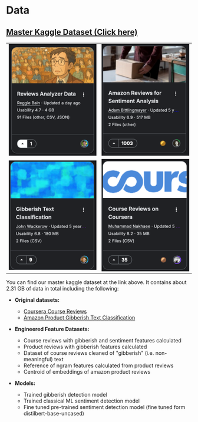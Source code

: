 # Data
## [Master Kaggle Dataset (Click here)](https://www.kaggle.com/datasets/reggiebain/reviews-analyzer-dataset)

<table>
  <tr>
    <td><img src="../images/data_card.png" alt="img1" width="600"></td>
    <td><img src="../images/data_card_2.png" alt='img2' width='600'>
  </tr>
  <tr>
    <td><img src="../images/data_card_3.png" alt="img1" width="600"></td>
    <td><img src="../images/data_card_4.png" alt='img2' width='600'>
  </tr>
</table>

You can find our master kaggle dataset at the link above. It contains about 2.31 GB of data in total including the following:
- **Original datasets:** 
    - [Coursera Course Reviews](https://www.kaggle.com/datasets/imuhammad/course-reviews-on-coursera/data)
    - [Amazon Product Gibberish Text Classification](https://www.kaggle.com/datasets/johnwdata/gibberish-text-classification)

- **Engineered Feature Datasets:**
    - Course reviews with gibberish and sentiment features calculated
    - Product reviews with gibberish features calculated
    - Dataset of course reviews cleaned of "gibberish" (i.e. non-meaningful) text
    - Reference of ngram features calculated from product reviews
    - Centroid of embeddings of amazon product reviews

- **Models:**
    - Trained gibberish detection model
    - Trained classical ML sentiment detection model
    - Fine tuned pre-trained sentiment detection model (fine tuned form distilbert-base-uncased)



